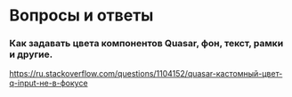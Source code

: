 # Вопросы и ответы

### Как задавать цвета компонентов Quasar, фон, текст, рамки и другие.
https://ru.stackoverflow.com/questions/1104152/quasar-кастомный-цвет-q-input-не-в-фокусе
